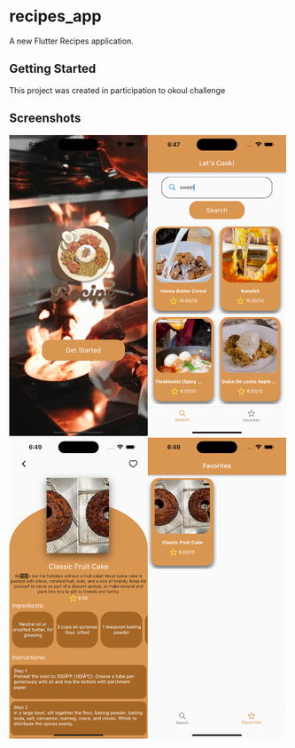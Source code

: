 # recipes_app

A new Flutter Recipes application.

## Getting Started

This project was created in participation to okoul challenge

## Screenshots

<img src="https://github.com/fares-q44/recipes_app/blob/main/assets/screenshots/Simulator%20Screenshot%20-%20iPhone%2014%20Pro%20Max%20-%202023-04-18%20at%2006.46.50.png" width="250"><img src="https://github.com/fares-q44/recipes_app/blob/main/assets/screenshots/Simulator%20Screenshot%20-%20iPhone%2014%20Pro%20Max%20-%202023-04-18%20at%2006.47.32.png" width="250"><img src="https://github.com/fares-q44/recipes_app/blob/main/assets/screenshots/Simulator%20Screenshot%20-%20iPhone%2014%20Pro%20Max%20-%202023-04-18%20at%2006.49.34.png" width="250"><img src="https://github.com/fares-q44/recipes_app/blob/main/assets/screenshots/Simulator%20Screenshot%20-%20iPhone%2014%20Pro%20Max%20-%202023-04-18%20at%2006.49.41.png" width="250">
